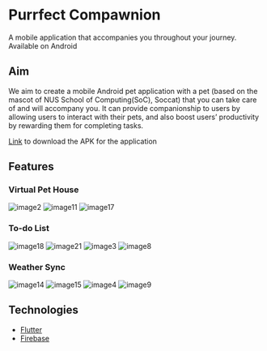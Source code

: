 # Purrfect Compawnion
A mobile application that accompanies you throughout your journey.
Available on Android

## Aim
We aim to create a mobile Android pet application with a pet (based on the mascot of NUS School of Computing(SoC), Soccat) that you can take care of and will accompany you. It can provide companionship to users by allowing users to interact with their pets, and also boost users’ productivity by rewarding them for completing tasks.

[Link](https://drive.google.com/file/d/1Kuw2995rGubtP289-kl44d_2h9WtI1dA/view?usp=sharing) to download the APK for the application

## Features
### Virtual Pet House
![image2](https://user-images.githubusercontent.com/97380048/182769289-bedc9cde-f67e-4e5c-96c8-aa843affba61.png)
![image11](https://user-images.githubusercontent.com/97380048/182769380-d20c746a-acd4-4a25-b4c1-ca9277dc5638.png)
![image17](https://user-images.githubusercontent.com/97380048/182769342-ea669ca0-7cc9-4a95-8841-4a9b72ce0b64.png)

### To-do List
![image18](https://user-images.githubusercontent.com/97380048/182769483-7da512e5-abc7-403b-a0d2-a7259ef9f9ed.png)
![image21](https://user-images.githubusercontent.com/97380048/182769486-90af4ef9-7fc4-49f3-a3fb-77fa0fc1a23a.png)
![image3](https://user-images.githubusercontent.com/97380048/182769489-31f19b32-a563-43f5-9eb4-067b7ea8f504.png)
![image8](https://user-images.githubusercontent.com/97380048/182769474-79fbcac5-3cd6-4f6d-adb9-72ea0ac20503.png)

### Weather Sync
![image14](https://user-images.githubusercontent.com/97380048/182769561-6f64b5d2-aa43-4f37-b83f-afeed8580946.png)
![image15](https://user-images.githubusercontent.com/97380048/182769563-e87dbf07-999b-49c3-b880-ecd5e6d0a1ab.png)
![image4](https://user-images.githubusercontent.com/97380048/182769565-debd3b3a-65f4-4757-a899-c8416787b678.png)
![image9](https://user-images.githubusercontent.com/97380048/182769553-6cf6851b-9b67-4aa8-bd2c-57abff9625ec.png)
## Technologies
- [Flutter](https://flutter.dev/)
- [Firebase](https://firebase.google.com/)

